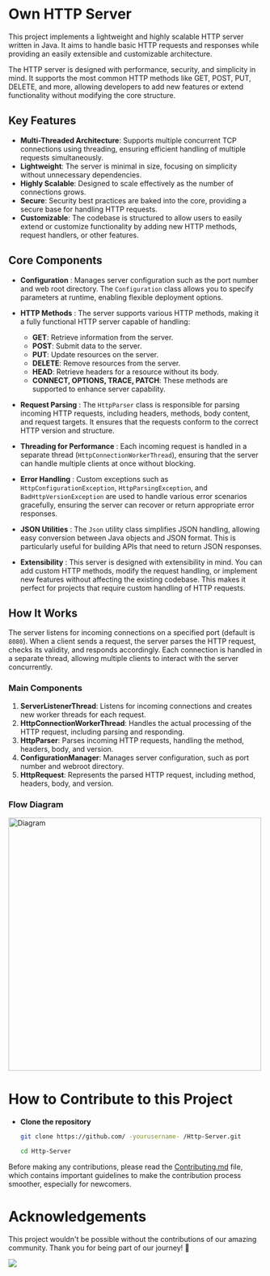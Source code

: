 # Own HTTP Server

This project implements a lightweight and highly scalable HTTP server written in Java. It aims to handle basic HTTP requests and responses while providing an easily extensible and customizable architecture.

The HTTP server is designed with performance, security, and simplicity in mind. It supports the most common HTTP methods like GET, POST, PUT, DELETE, and more, allowing developers to add new features or extend functionality without modifying the core structure.

## Key Features

- **Multi-Threaded Architecture**: Supports multiple concurrent TCP connections using threading, ensuring efficient handling of multiple requests simultaneously.
- **Lightweight**: The server is minimal in size, focusing on simplicity without unnecessary dependencies.
- **Highly Scalable**: Designed to scale effectively as the number of connections grows.
- **Secure**: Security best practices are baked into the core, providing a secure base for handling HTTP requests.
- **Customizable**: The codebase is structured to allow users to easily extend or customize functionality by adding new HTTP methods, request handlers, or other features.

## Core Components

- **Configuration** : Manages server configuration such as the port number and web root directory. The `Configuration` class allows you to specify parameters at runtime, enabling flexible deployment options.

- **HTTP Methods** : The server supports various HTTP methods, making it a fully functional HTTP server capable of handling:
  - **GET**: Retrieve information from the server.
  - **POST**: Submit data to the server.
  - **PUT**: Update resources on the server.
  - **DELETE**: Remove resources from the server.
  - **HEAD**: Retrieve headers for a resource without its body.
  - **CONNECT, OPTIONS, TRACE, PATCH**: These methods are supported to enhance server capability.

- **Request Parsing** : The `HttpParser` class is responsible for parsing incoming HTTP requests, including headers, methods, body content, and request targets. It ensures that the requests conform to the correct HTTP version and structure.

- **Threading for Performance** : Each incoming request is handled in a separate thread (`HttpConnectionWorkerThread`), ensuring that the server can handle multiple clients at once without blocking.

- **Error Handling** : Custom exceptions such as `HttpConfigurationException`, `HttpParsingException`, and `BadHttpVersionException` are used to handle various error scenarios gracefully, ensuring the server can recover or return appropriate error responses.

- **JSON Utilities** : The `Json` utility class simplifies JSON handling, allowing easy conversion between Java objects and JSON format. This is particularly useful for building APIs that need to return JSON responses.

- **Extensibility** : This server is designed with extensibility in mind. You can add custom HTTP methods, modify the request handling, or implement new features without affecting the existing codebase. This makes it perfect for projects that require custom handling of HTTP requests.

## How It Works

The server listens for incoming connections on a specified port (default is `8080`). When a client sends a request, the server parses the HTTP request, checks its validity, and responds accordingly. Each connection is handled in a separate thread, allowing multiple clients to interact with the server concurrently.

### Main Components

1. **ServerListenerThread**: Listens for incoming connections and creates new worker threads for each request.
2. **HttpConnectionWorkerThread**: Handles the actual processing of the HTTP request, including parsing and responding.
3. **HttpParser**: Parses incoming HTTP requests, handling the method, headers, body, and version.
4. **ConfigurationManager**: Manages server configuration, such as port number and webroot directory.
5. **HttpRequest**: Represents the parsed HTTP request, including method, headers, body, and version.
   
### Flow Diagram
<img src="https://github.com/ajaynegi45/Http-Server/blob/main/project-structure/httpserver.png" height="500px" alt="Diagram" />


# How to Contribute to this Project
- **Clone the repository**
  
   ``` bash
  git clone https://github.com/ -yourusername- /Http-Server.git

  cd Http-Server
  ```
Before making any contributions, please read the [Contributing.md](https://github.com/ajaynegi45/Http-Server/blob/main/contributing.md) file, which contains important guidelines to make the contribution process smoother, especially for newcomers.

# Acknowledgements

This project wouldn't be possible without the contributions of our amazing community. Thank you for being part of our journey! 🙌

<a href = "https://github.com/ajaynegi45/Http-Server/graphs/contributors">
  <img src = "https://contrib.rocks/image?repo=ajaynegi45/Http-Server"/>
</a>

<br/>


